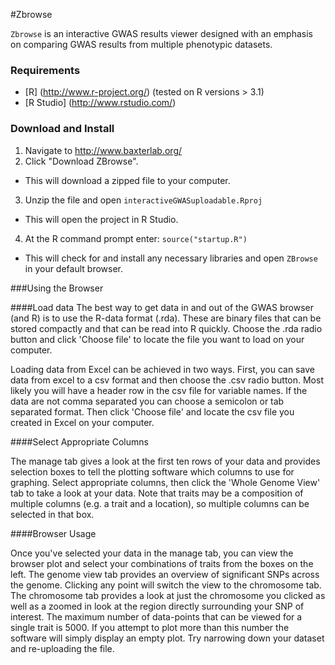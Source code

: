 #Zbrowse

`Zbrowse` is an interactive GWAS results viewer designed with an emphasis on comparing GWAS results from multiple phenotypic datasets. 

### Requirements

- [R] (http://www.r-project.org/) (tested on R versions > 3.1)
- [R Studio] (http://www.rstudio.com/)

### Download and Install

1. Navigate to http://www.baxterlab.org/	
2. Click "Download ZBrowse".
  - This will download a zipped file to your computer. 

3. Unzip the file and open `interactiveGWASuploadable.Rproj`
  - This will open the project in R Studio.

4. At the R command prompt enter:
`source("startup.R")`
  - This will check for and install any necessary libraries and open `ZBrowse` in your default browser.

###Using the Browser

####Load data
The best way to get data in and out of the GWAS browser (and R) is to use the R-data format (.rda). These are binary files that can be stored compactly and that can be read into R quickly. Choose the .rda radio button and click 'Choose file' to locate the file you want to load on your computer.

Loading data from Excel can be achieved in two ways. First, you can save data from excel to a csv format and then choose the .csv radio button. Most likely you will have a header row in the csv file for variable names. If the data are not comma separated you can choose a semicolon or tab separated format. Then click 'Choose file' and locate the csv file you created in Excel on your computer.

####Select Appropriate Columns

The manage tab gives a look at the first ten rows of your data and provides selection boxes to tell the plotting software which columns to use for graphing. Select appropriate columns, then click the 'Whole Genome View' tab to take a look at your data. Note that traits may be a composition of multiple columns (e.g. a trait and a location), so multiple columns can be selected in that box. 

####Browser Usage

Once you've selected your data in the manage tab, you can view the browser plot and select your combinations of traits from the boxes on the left. The genome view tab provides an overview of significant SNPs across the genome. Clicking any point will switch the view to the chromosome tab. The chromosome tab provides a look at just the chromosome you clicked as well as a zoomed in look at the region directly surrounding your SNP of interest. The maximum number of data-points that can be viewed for a single trait is 5000. If you attempt to plot more than this number the software will simply display an empty plot. Try narrowing down your dataset and re-uploading the file.

